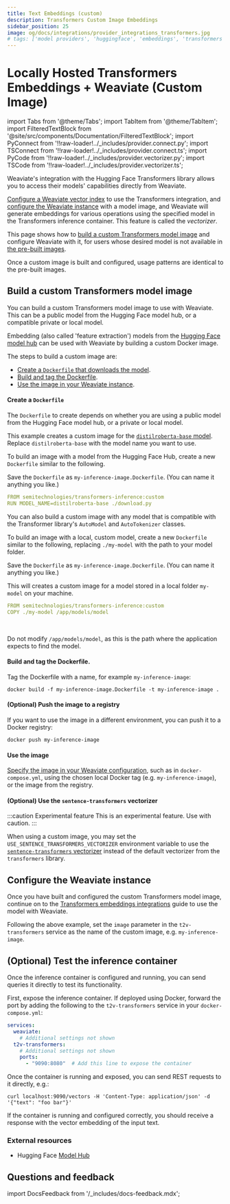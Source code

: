 ```yaml
---
title: Text Embeddings (custom)
description: Transformers Custom Image Embeddings
sidebar_position: 25
image: og/docs/integrations/provider_integrations_transformers.jpg
# tags: ['model providers', 'huggingface', 'embeddings', 'transformers']
---
```


# Locally Hosted Transformers Embeddings + Weaviate (Custom Image)


import Tabs from '@theme/Tabs';
import TabItem from '@theme/TabItem';
import FilteredTextBlock from '@site/src/components/Documentation/FilteredTextBlock';
import PyConnect from '!!raw-loader!../_includes/provider.connect.py';
import TSConnect from '!!raw-loader!../_includes/provider.connect.ts';
import PyCode from '!!raw-loader!../_includes/provider.vectorizer.py';
import TSCode from '!!raw-loader!../_includes/provider.vectorizer.ts';

Weaviate's integration with the Hugging Face Transformers library allows you to access their models' capabilities directly from Weaviate.

[Configure a Weaviate vector index](#configure-the-vectorizer) to use the Transformers integration, and [configure the Weaviate instance](#weaviate-configuration) with a model image, and Weaviate will generate embeddings for various operations using the specified model in the Transformers inference container. This feature is called the *vectorizer*.

This page shows how to [build a custom Transformers model image](#build-a-custom-transformers-model-image) and configure Weaviate with it, for users whose desired model is not available in [the pre-built images](./embeddings.md#available-models).

Once a custom image is built and configured, usage patterns are identical to the pre-built images.

## Build a custom Transformers model image

You can build a custom Transformers model image to use with Weaviate. This can be a public model from the Hugging Face model hub, or a compatible private or local model.

Embedding (also called 'feature extraction') models from the [Hugging Face model hub](https://huggingface.co/models) can be used with Weaviate by building a custom Docker image.

The steps to build a custom image are:

- [Create a `Dockerfile` that downloads the model](#create-a-dockerfile).
- [Build and tag the Dockerfile](#build-and-tag-the-dockerfile).
- [Use the image in your Weaviate instance](#use-the-image).

#### Create a `Dockerfile`

The `Dockerfile` to create depends on whether you are using a public model from the Hugging Face model hub, or a private or local model.

<Tabs groupId="languages">
<TabItem value="public" label="Public model">

This example creates a custom image for the [`distilroberta-base` model](https://huggingface.co/distilbert/distilroberta-base). Replace `distilroberta-base` with the model name you want to use.
<br/>

To build an image with a model from the Hugging Face Hub, create a new `Dockerfile` similar to the following.
<br/>

Save the `Dockerfile` as `my-inference-image.Dockerfile`. (You can name it anything you like.)
<br/>

```yaml
FROM semitechnologies/transformers-inference:custom
RUN MODEL_NAME=distilroberta-base ./download.py
```

</TabItem>
<TabItem value="private" label="Private/local model">

You can also build a custom image with any model that is compatible with the Transformer library's `AutoModel` and `AutoTokenizer` classes.
<br/>

To build an image with a local, custom model, create a new `Dockerfile` similar to the following, replacing `./my-model` with the path to your model folder.
<br/>

Save the `Dockerfile` as `my-inference-image.Dockerfile`. (You can name it anything you like.)
<br/>

This will creates a custom image for a model stored in a local folder `my-model` on your machine.
<br/>

```yaml
FROM semitechnologies/transformers-inference:custom
COPY ./my-model /app/models/model
```
<br/>

Do not modify `/app/models/model`, as this is the path where the application expects to find the model.

</TabItem>
</Tabs>

#### Build and tag the Dockerfile.

Tag the Dockerfile with a name, for example `my-inference-image`:

```shell
docker build -f my-inference-image.Dockerfile -t my-inference-image .
```

#### (Optional) Push the image to a registry

If you want to use the image in a different environment, you can push it to a Docker registry:

```shell
docker push my-inference-image
```

#### Use the image

[Specify the image in your Weaviate configuration](./embeddings.md#weaviate-configuration), such as in `docker-compose.yml`, using the chosen local Docker tag (e.g. `my-inference-image`), or the image from the registry.

#### (Optional) Use the `sentence-transformers` vectorizer

:::caution Experimental feature
This is an experimental feature. Use with caution.
:::

When using a custom image, you may set the `USE_SENTENCE_TRANSFORMERS_VECTORIZER` environment variable to use the [`sentence-transformers` vectorizer](https://sbert.net/) instead of the default vectorizer from the `transformers` library.

## Configure the Weaviate instance

Once you have built and configured the custom Transformers model image, continue on to the [Transformers embeddings integrations](./embeddings.md) guide to use the model with Weaviate.

Following the above example, set the `image` parameter in the `t2v-transformers` service as the name of the custom image, e.g. `my-inference-image`.

## (Optional) Test the inference container

Once the inference container is configured and running, you can send queries it directly to test its functionality.

First, expose the inference container. If deployed using Docker, forward the port by adding the following to the `t2v-transformers` service in your `docker-compose.yml`:

```yaml
services:
  weaviate:
    # Additional settings not shown
  t2v-transformers:
    # Additional settings not shown
    ports:
      - "9090:8080"  # Add this line to expose the container
```

Once the container is running and exposed, you can send REST requests to it directly, e.g.:

```shell
curl localhost:9090/vectors -H 'Content-Type: application/json' -d '{"text": "foo bar"}'
```

If the container is running and configured correctly, you should receive a response with the vector embedding of the input text.

### External resources

- Hugging Face [Model Hub](https://huggingface.co/models)

## Questions and feedback

import DocsFeedback from '/_includes/docs-feedback.mdx';

<DocsFeedback/>
